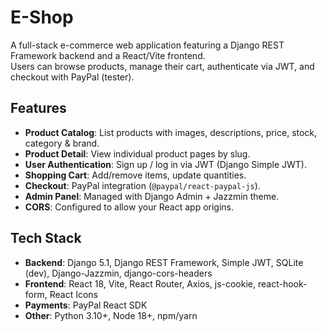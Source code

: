 # E-Shop

A full-stack e-commerce web application featuring a Django REST Framework backend and a React/Vite frontend.  
Users can browse products, manage their cart, authenticate via JWT, and checkout with PayPal (tester).

## Features

- **Product Catalog**: List products with images, descriptions, price, stock, category & brand.  
- **Product Detail**: View individual product pages by slug.  
- **User Authentication**: Sign up / log in via JWT (Django Simple JWT).  
- **Shopping Cart**: Add/remove items, update quantities.  
- **Checkout**: PayPal integration (`@paypal/react-paypal-js`).  
- **Admin Panel**: Managed with Django Admin + Jazzmin theme.  
- **CORS**: Configured to allow your React app origins.  

## Tech Stack

- **Backend**: Django 5.1, Django REST Framework, Simple JWT, SQLite (dev), Django-Jazzmin, django-cors-headers  
- **Frontend**: React 18, Vite, React Router, Axios, js-cookie, react-hook-form, React Icons  
- **Payments**: PayPal React SDK  
- **Other**: Python 3.10+, Node 18+, npm/yarn  
